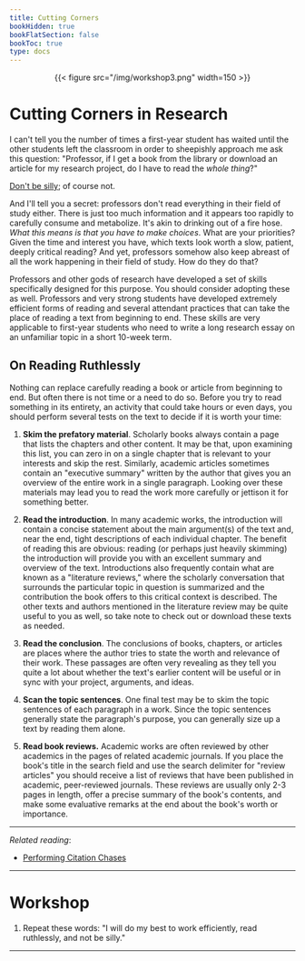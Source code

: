 ```yaml
---
title: Cutting Corners
bookHidden: true
bookFlatSection: false
bookToc: true
type: docs
---
```


<div style="text-align:center">{{< figure src="/img/workshop3.png" width=150 >}}</div>

# Cutting Corners in Research

I can't tell you the number of times a first-year student has waited until the other students left the classroom in order to sheepishly approach me ask this question: "Professor, if I get a book from the library or download an article for my research project, do I have to read the *whole thing*?"

[Don't be silly](https://www.youtube.com/watch?v=WIrWyr3HgXI); of course not. 

And I'll tell you a secret: professors don't read everything in their field of study either. There is just too much information and it appears too rapidly to carefully consume and metabolize. It's akin to drinking out of a fire hose. *What this means is that you have to make choices*. What are your priorities? Given the time and interest you have, which texts look worth a slow, patient, deeply critical reading? And yet, professors somehow also keep abreast of all the work happening in their field of study. How do they do that? 

Professors and other gods of research have developed a set of skills specifically designed for this purpose. You should consider adopting these as well. Professors and very strong students have developed extremely efficient forms of reading and several attendant practices that can take the place of reading a text from beginning to end. These skills are very applicable to first-year students who need to write a long research essay on an unfamiliar topic in a short 10-week term. 

## On Reading Ruthlessly 

Nothing can replace carefully reading a book or article from beginning to end. But often there is not time or a need to do so. Before you try to read something in its entirety, an activity that could take hours or even days, you should perform several tests on the text to decide if it is worth your time:

1. **Skim the prefatory material**. Scholarly books always contain a page that lists the chapters and other content. It may be that, upon examining this list, you can zero in on a single chapter that is relevant to your interests and skip the rest. Similarly, academic articles sometimes contain an "executive summary" written by the author that gives you an overview of the entire work in a single paragraph. Looking over these materials may lead you to read the work more carefully or jettison it for something better.

2. **Read the introduction**. In many academic works, the introduction will contain a concise statement about the main argument(s) of the text and, near the end, tight descriptions of each individual chapter. The benefit of reading this are obvious: reading (or perhaps just heavily skimming) the introduction will provide you with an excellent summary and overview of the text. Introductions also frequently contain what are known as a "literature reviews," where the scholarly conversation that surrounds the particular topic in question is summarized and the contribution the book offers to this critical context is described. The other texts and authors mentioned in the literature review may be quite useful to you as well, so take note to check out or download these texts as needed. 

3. **Read the conclusion**. The conclusions of books, chapters, or articles are places where the author tries to state the worth and relevance of their work. These passages are often very revealing as they tell you quite a lot about whether the text's earlier content will be useful or in sync with your project, arguments, and ideas.

4. **Scan the topic sentences**. One final test may be to skim the topic sentences of each paragraph in a work. Since the topic sentences generally state the paragraph's purpose, you can generally size up a text by reading them alone. 

5. **Read book reviews.** Academic works are often reviewed by other academics in the pages of related academic journals. If you place the book's title in the search field and use the search delimiter for "review articles" you should receive a list of reviews that have been published in academic, peer-reviewed journals. These reviews are usually only 2-3 pages in length, offer a precise summary of the book's contents, and make some evaluative remarks at the end about the book's worth or importance. 

---

[<i class="fas fa-circle"></i>]() *Related reading*: 
- <i class="fas fa-paperclip"></i> [Performing Citation Chases](/courses/workshops/academic-research-intro/#step-6-perform-citation-chases-2)

---

# Workshop

1. Repeat these words: "I will do my best to work efficiently, read ruthlessly, and not be silly."

---


